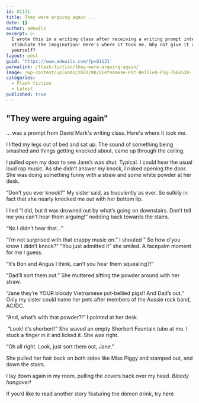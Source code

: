 ```yaml
---
id: 81131
title: They were arguing again ...
date: {}
author: adewils
excerpt: >-
  I wrote this in a writing class after receiving a writing prompt intended to
  stimulate the imagination! Here's where it took me. Why not give it a try
  yourself?
layout: post
guid: 'https://www.adewils.com/?p=81131'
permalink: /flash-fiction/they-were-arguing-again/
image: /wp-content/uploads/2021/08/Vietnamese-Pot-Bellied-Pig-768x530-1.jpg
categories:
  - Flash fiction
  - Latest
published: true
---
```

## "They were arguing again"  

... was a prompt from David Mark's writing class. Here's where it took me.  

I lifted my legs out of bed and sat up. The sound of something being smashed and things getting knocked about, came up through the ceiling.   

I pulled open my door to see Jane’s was shut. Typical. I could hear the usual loud rap music. As she didn’t answer my knock, I risked opening the door. She was doing something funny with a straw and some white powder at her desk.   

“Don’t you ever knock?” My sister said, as truculently as ever. So sulkily in fact that she nearly knocked me out with her bottom lip.  

I lied “I did, but it was drowned out by what’s going on downstairs. Don’t tell me you can’t hear them arguing!” nodding back towards the stairs.   

“No I didn’t hear that…”   

“I’m not surprised with that crappy music on.” I shouted ” So how d’you know I didn’t knock?”
“You just admitted it” she smiled. A facepalm moment for me I guess.  

“It’s Bon and Angus I think, can’t you hear them squealing?!”   

“Dad’ll sort them out.” She muttered sifting the powder around with her straw.  

“Jane they’re YOUR bloody Vietnamese pot-bellied pigs!! And Dad’s out.” Only my sister could name her pets after members of the Aussie rock band, AC/DC.   

“And, what’s with that powder?!” I pointed at her desk.  

 “Look! it’s sherbert!” She waved an empty Sherbert Fountain tube at me. I stuck a finger in it and licked it. She was right.  
 
“Oh all right. Look, just sort them out, Jane.”   

She pulled her hair back on both sides like Miss Piggy and stamped out, and down the stairs.  

I lay down again in my room, pulling the covers back over my head. _Bloody hangover!_  

If you’d like to read another story featuring the demon drink, try here
